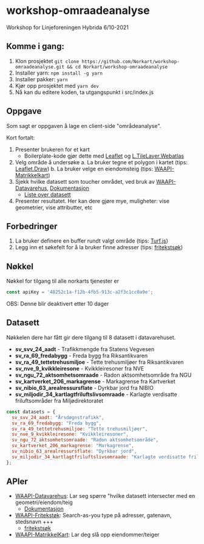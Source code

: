 # workshop-omraadeanalyse
Workshop for Linjeforeningen Hybrida 6/10-2021

## Komme i gang:
1. Klon prosjektet ```git clone https://github.com/Norkart/workshop-omraadeanalyse.git && cd Norkart/workshop-omraadeanalyse```
2. Installer yarn: ```npm install -g yarn```
3. Installer pakker: ```yarn```
4. Kjør opp prosjektet med ```yarn dev```
5. Nå kan du editere koden, ta utgangspunkt i src/index.js

## Oppgave

Som sagt er oppgaven å lage en client-side "områdeanalyse". 

Kort fortalt:

1. Presenter brukeren for et kart
   - Boilerplate-kode gjør dette med [Leaflet][leaflet] og [L.TileLayer.Webatlas][webatlastile]
2. Velg område å undersøke
   a. La bruker tegne et polygon i kartet (tips: [Leaflet.Draw][leaflet-draw])
   b. La bruker velge en eiendomsteig (tips: [WAAPI-Matrikkelkart][matrikkelkart])
3. Sjekk hvilke datasett som toucher området, ved bruk av [WAAPI-Datavarehus][datavarehus], [Dokumentasjon][dvh_dok]
   - [Liste over datasett](#datasett)
4. Presenter resultatet. Her kan dere gjøre mye, muligheter: vise geometrier, vise attributter, etc
 

## Forbedringer
1. La bruker definere en buffer rundt valgt område (tips: [Turf.js][turf])
2. Legg inn et søkefelt for å la bruker finne adresser (tips: [fritekstsøk][fritekst])

## Nøkkel
Nøkkel for tilgang til alle norkarts tjenester er 

  ```js
  const apiKey = '48252c1a-f12b-4fb5-913c-a2f3c1cc0a9e';
  ```

OBS: Denne blir deaktivert etter 10 dager

## Datasett

Nøkkelen dere har fått gir dere tilgang til 8 datasett i datavarehuset.

- **sv_svv_24_aadt** -  Trafikkmengde fra Statens Vegvesen
- **sv_ra_69_fredabygg** - Freda bygg fra Riksantikvaren
- **sv_ra_49_tettetrehusmiljoe**  - Tette trehusmiljøer fra Riksantikvaren
- **sv_nve_9_kvikkleiresone** - Kvikkleiresoner fra NVE
- **sv_ngu_72_aktsomhetsomraade** - Radon aktsomhetsområde fra NGU
- **sv_kartverket_206_markagrense** - Markagrense fra Kartverket
- **sv_nibio_63_arealressursflate** - Dyrkbar jord fra NIBIO
- **sv_miljodir_34_kartlagtfriluftslivsomraade** - Karlagte verdisatte friluftsområder fra Miljødirektoratet

```js
const datasets = {
  sv_svv_24_aadt: "Årsdøgnstrafikk",
  sv_ra_69_fredabygg: "Freda bygg",
  sv_ra_49_tettetrehusmiljoe: "Tette trehusmiljøer",
  sv_nve_9_kvikkleiresone: "Kvikkleiresoner",
  sv_ngu_72_aktsomhetsomraade: "Radon aktsomhetsområde",
  sv_kartverket_206_markagrense: "Markagrense",
  sv_nibio_63_arealressursflate: "Dyrkbar jord",
  sv_miljodir_34_kartlagtfriluftslivsomraade: "Karlagte verdisatte friluftsområder",
};
```


## APIer
  - [WAAPI-Datavarehus][datavarehus]: Lar seg spørre "hvilke datasett intersecter med en geometri/eiendom/teig
    - [Dokumentasjon][dvh_dok]
  - [WAAPI-Fritekstøk][fritekst_swagger]: Search-as-you type på adresser, gatenavn, stedsnavn +++
    - [fritekstsøk][fritekst]
  - [WAAPI-MatrikkelKart][matrikkelkart]: Lar deg slå opp eiendommer/teiger



[leaflet]: https://leafletjs.com
[leaflet-draw]: http://leaflet.github.io/Leaflet.draw/docs/leaflet-draw-latest.html
[matrikkelkart]: https://www.webatlas.no/WAAPI-Matrikkelkart/swagger-ui/
[datavarehus]: https://www.webatlas.no/WAAPI-Datavarehus/swagger-ui/
[turf]: https://turfjs.org
[fritekst]: https://github.com/Norkart/API-documentation/tree/main/code_and_tutorials/getting%20started%20-%20fritekstsok
[dvh_dok]: https://github.com/Norkart/API-documentation/tree/main/API-datavarehus
[webatlastile]: https://github.com/Norkart/L.TileLayer.Webatlas
[fritekst_swagger]: [https://www.webatlas.no/WAAPI-FritekstSok/swagger-ui/